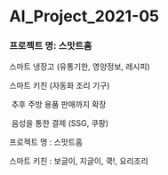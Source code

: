 # AI_Project_2021-05

### 프로젝트 명: 스맛트홈



스마트 냉장고 (유통기한, 영양정보, 레시피)

스마트 키친 (자동화 조리 기구)

​	추후 주방 용품 판매까지 확장

​	음성을 통한 결제 (SSG, 쿠팡)





프로젝트 명 : 스맛트홈

스마트 키친 : 보글이, 지글이, 쿡!, 요리조리